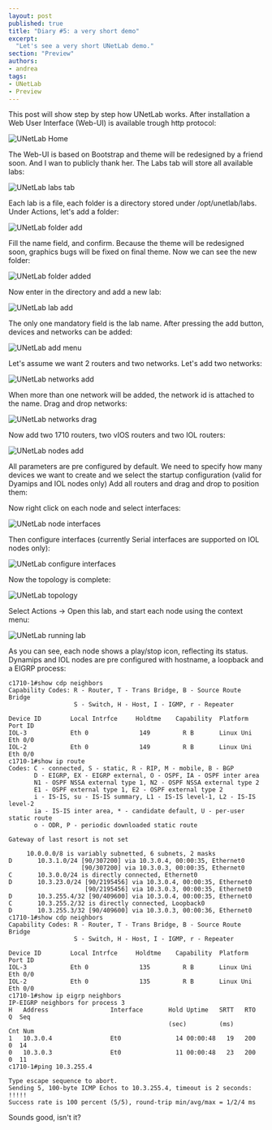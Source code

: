 ```yaml
---
layout: post
published: true
title: "Diary #5: a very short demo"
excerpt:
  "Let's see a very short UNetLab demo."
section: "Preview"
authors:
- andrea
tags:
- UNetLab
- Preview
---
```

This post will show step by step how UNetLab works. After installation a Web User Interface (Web-UI) is available trough http protocol:

![UNetLab Home](/images/posts/2014/10/diary5-1.png "UNetLab Home")

The Web-UI is based on Bootstrap and theme will be redesigned by a friend soon. And I wan to publicly thank her. The Labs tab will store all available labs:

![UNetLab labs tab](/images/posts/2014/10/diary5-2.png "UNetLab labs tab")

Each lab is a file, each folder is a directory stored under /opt/unetlab/labs.  Under Actions, let's add a folder:

![UNetLab folder add](/images/posts/2014/10/diary5-4.png "UNetLab folder add")

Fill the name field, and confirm. Because the theme will be redesigned soon, graphics bugs will be fixed on final theme. Now we can see the new folder:

![UNetLab folder added](/images/posts/2014/10/diary5-5.png "UNetLab folder added")

Now enter in the directory and add a new lab:

![UNetLab lab add](/images/posts/2014/10/diary5-6.png "UNetLab lab add")

The only one mandatory field is the lab name. After pressing the add button, devices and networks can be added:

![UNetLab add menu](/images/posts/2014/10/diary5-7.png "UNetLab add menu")

Let's assume we want 2 routers and two networks. Let's add two networks:

![UNetLab networks add](/images/posts/2014/10/diary5-8.png "UNetLab networks add")

When more than one network will be added, the network id is attached to the name. Drag and drop networks:

![UNetLab networks drag](/images/posts/2014/10/diary5-9.png "UNetLab networks drag")

Now add  two 1710 routers, two vIOS routers and two IOL routers:

![UNetLab nodes add](/images/posts/2014/10/diary5-10.png "UNetLab nodes add")

All parameters are pre configured by default. We need to specify how many devices we want to create and we select the startup configuration (valid for Dyamips and IOL nodes only)  Add all routers and drag and drop to position them:

Now right click on each node and select interfaces:

![UNetLab node interfaces](/images/posts/2014/10/diary5-11.png "UNetLab node interfaces")

Then configure interfaces (currently Serial interfaces are supported on IOL nodes only):

![UNetLab configure interfaces](/images/posts/2014/10/diary5-12.png "UNetLab configure  interfaces")

Now the topology is complete:

![UNetLab topology](/images/posts/2014/10/diary5-13.png "UNetLab topology")

Select Actions -> Open this lab, and start each node using the context menu:

![UNetLab running lab](/images/posts/2014/10/diary5-14.png "UNetLab running lab")

As you can see, each node shows a play/stop icon, reflecting its status. Dynamips and IOL nodes are pre configured with hostname, a loopback and a EIGRP process:

~~~
c1710-1#show cdp neighbors
Capability Codes: R - Router, T - Trans Bridge, B - Source Route Bridge
                  S - Switch, H - Host, I - IGMP, r - Repeater

Device ID        Local Intrfce     Holdtme    Capability  Platform  Port ID
IOL-3            Eth 0              149         R B       Linux Uni Eth 0/0
IOL-2            Eth 0              149         R B       Linux Uni Eth 0/0
c1710-1#show ip route
Codes: C - connected, S - static, R - RIP, M - mobile, B - BGP
       D - EIGRP, EX - EIGRP external, O - OSPF, IA - OSPF inter area
       N1 - OSPF NSSA external type 1, N2 - OSPF NSSA external type 2
       E1 - OSPF external type 1, E2 - OSPF external type 2
       i - IS-IS, su - IS-IS summary, L1 - IS-IS level-1, L2 - IS-IS level-2
       ia - IS-IS inter area, * - candidate default, U - per-user static route
       o - ODR, P - periodic downloaded static route

Gateway of last resort is not set

     10.0.0.0/8 is variably subnetted, 6 subnets, 2 masks
D       10.3.1.0/24 [90/307200] via 10.3.0.4, 00:00:35, Ethernet0
                    [90/307200] via 10.3.0.3, 00:00:35, Ethernet0
C       10.3.0.0/24 is directly connected, Ethernet0
D       10.3.23.0/24 [90/2195456] via 10.3.0.4, 00:00:35, Ethernet0
                     [90/2195456] via 10.3.0.3, 00:00:35, Ethernet0
D       10.3.255.4/32 [90/409600] via 10.3.0.4, 00:00:35, Ethernet0
C       10.3.255.2/32 is directly connected, Loopback0
D       10.3.255.3/32 [90/409600] via 10.3.0.3, 00:00:36, Ethernet0
c1710-1#show cdp neighbors
Capability Codes: R - Router, T - Trans Bridge, B - Source Route Bridge
                  S - Switch, H - Host, I - IGMP, r - Repeater

Device ID        Local Intrfce     Holdtme    Capability  Platform  Port ID
IOL-3            Eth 0              135         R B       Linux Uni Eth 0/0
IOL-2            Eth 0              135         R B       Linux Uni Eth 0/0
c1710-1#show ip eigrp neighbors
IP-EIGRP neighbors for process 3
H   Address                 Interface       Hold Uptime   SRTT   RTO  Q  Seq
                                            (sec)         (ms)       Cnt Num
1   10.3.0.4                Et0               14 00:00:48   19   200  0  14
0   10.3.0.3                Et0               11 00:00:48   23   200  0  11
c1710-1#ping 10.3.255.4

Type escape sequence to abort.
Sending 5, 100-byte ICMP Echos to 10.3.255.4, timeout is 2 seconds:
!!!!!
Success rate is 100 percent (5/5), round-trip min/avg/max = 1/2/4 ms
~~~

Sounds good, isn't it?
